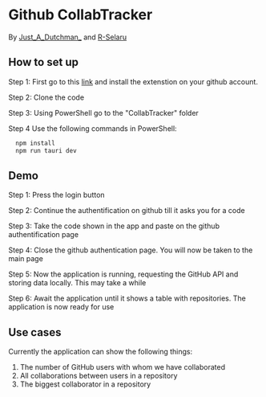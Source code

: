 
# Github CollabTracker
By [Just_A_Dutchman_](https://github.com/JustMe003) and [R-Selaru](https://github.com/R-Selaru)
## How to set up

Step 1:
First go to this [link](https://github.com/apps/collabtracker) and install the 
extenstion on your github account.

Step 2:
Clone the code 

Step 3:
Using PowerShell go to the "CollabTracker" folder

Step 4
Use the following commands in PowerShell:
```bash
  npm install 
  npm run tauri dev
```
    
## Demo

Step 1:
Press the login button

Step 2:
Continue the authentification on github till it asks you for a code

Step 3:
Take the code shown in the app and paste on the github authentification page

Step 4:
Close the github authentication page. You will now be taken to the main page

Step 5:
Now the application is running, requesting the GitHub API and storing data locally. This may take a while

Step 6:
Await the application until it shows a table with repositories. The application is now ready for use


## Use cases
Currently the application can show the following things:
1. The number of GitHub users with whom we have collaborated
2. All collaborations between users in a repository
3. The biggest collaborator in a repository

